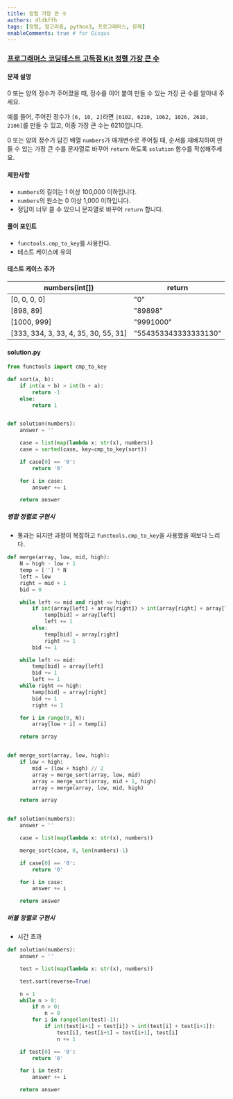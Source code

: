 ```yaml
---
title: 정렬 가장 큰 수
authors: dldkffh
tags: [정렬, 알고리즘, python3, 프로그래머스, 문제]
enableComments: true # for Gisqus
---
```


### [프로그래머스 코딩테스트 고득점 Kit 정렬 가장 큰 수](https://school.programmers.co.kr/learn/courses/30/lessons/42746)

#### 문제 설명

0 또는 양의 정수가 주어졌을 때, 정수를 이어 붙여 만들 수 있는 가장 큰 수를 알아내 주세요.

예를 들어, 주어진 정수가 `[6, 10, 2]`라면 `[6102, 6210, 1062, 1026, 2610, 2106]`를 만들 수 있고, 이중 가장 큰 수는 6210입니다.

0 또는 양의 정수가 담긴 배열 `numbers`가 매개변수로 주어질 때, 순서를 재배치하여 만들 수 있는 가장 큰 수를 문자열로 바꾸어 `return` 하도록 `solution` 함수를 작성해주세요.

<!--truncate-->

#### 제한사항

- `numbers`의 길이는 1 이상 100,000 이하입니다.
- `numbers`의 원소는 0 이상 1,000 이하입니다.
- 정답이 너무 클 수 있으니 문자열로 바꾸어 `return` 합니다.

#### 풀이 포인트

- `functools.cmp_to_key`를 사용한다.
- 테스트 케이스에 유의

#### 테스트 케이스 추가

| numbers(int[])                       | return               |
| ------------------------------------ | -------------------- |
| [0, 0, 0, 0]                         | "0"                  |
| [898, 89]                            | "89898"              |
| [1000, 999]                          | "9991000"            |
| [333, 334, 3, 33, 4, 35, 30, 55, 31] | "554353343333333130" |

#### solution.py

```py showLineNumbers title="python3"
from functools import cmp_to_key

def sort(a, b):
    if int(a + b) > int(b + a):
        return -1
    else:
        return 1


def solution(numbers):
    answer = ''

    case = list(map(lambda x: str(x), numbers))
    case = sorted(case, key=cmp_to_key(sort))

    if case[0] == '0':
        return '0'

    for i in case:
        answer += i

    return answer
```

##### 병합 정렬로 구현시

- 통과는 되지만 과정이 복잡하고 `functools.cmp_to_key`을 사용했을 때보다 느리다.

```py showLineNumbers title="python3"
def merge(array, low, mid, high):
    N = high - low + 1
    temp = [''] * N
    left = low
    right = mid + 1
    bid = 0

    while left <= mid and right <= high:
        if int(array[left] + array[right]) > int(array[right] + array[left]):
            temp[bid] = array[left]
            left += 1
        else:
            temp[bid] = array[right]
            right += 1
        bid += 1

    while left <= mid:
        temp[bid] = array[left]
        bid += 1
        left += 1
    while right <= high:
        temp[bid] = array[right]
        bid += 1
        right += 1

    for i in range(0, N):
        array[low + i] = temp[i]

    return array


def merge_sort(array, low, high):
    if low < high:
        mid = (low + high) // 2
        array = merge_sort(array, low, mid)
        array = merge_sort(array, mid + 1, high)
        array = merge(array, low, mid, high)

    return array


def solution(numbers):
    answer = ''

    case = list(map(lambda x: str(x), numbers))

    merge_sort(case, 0, len(numbers)-1)

    if case[0] == '0':
        return '0'

    for i in case:
        answer += i

    return answer
```

##### 버블 정렬로 구현시

- 시간 초과

```py showLineNumbers title="python3"
def solution(numbers):
    answer = ''

    test = list(map(lambda x: str(x), numbers))

    test.sort(reverse=True)

    n = 1
    while n > 0:
        if n > 0:
            n = 0
        for i in range(len(test)-1):
            if int(test[i+1] + test[i]) > int(test[i] + test[i+1]):
                test[i], test[i+1] = test[i+1], test[i]
                n += 1

    if test[0] == '0':
        return '0'

    for i in test:
        answer += i

    return answer
```
